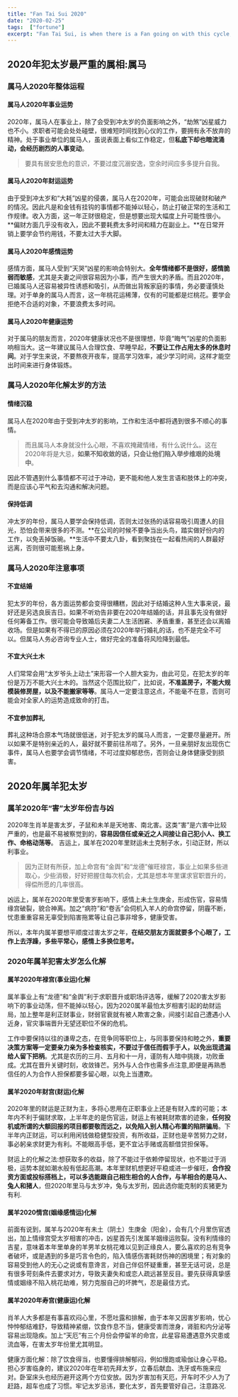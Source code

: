 ```yaml
---
title: "Fan Tai Sui 2020"
date: "2020-02-25"
tags:  ["fortune"]
excerpt: "Fan Tai Sui, is when there is a Fan going on with this cycle, meaning an interruption, obstacle or obstructing force that is aggressively putting resistance to the cycle, stopping you from getting your “package” from the Yuen Sun."
---
```


## 2020年犯太岁最严重的属相:属马

### 属马人2020年整体运程

#### 属马人2020年事业运势

2020年，属马人在事业上，除了会受到冲太岁的负面影响之外，“劫煞”凶星威力也不小。求职者可能会处处碰壁，很难短时间找到心仪的工作，要拥有永不放弃的精神。处于事业单位的属马人，虽说表面上看似工作稳定，但**私底下却也暗流涌动，会经历剧烈的人事变动**。

> 要具有居安思危的意识，不要过度沉溺安逸，空余时间应多多提升自我。

#### 属马人2020年财运运势

由于受到冲太岁和“大耗”凶星的侵袭，属马人在2020年，可能会出现破财和破产的情况。因此凡是和金钱有挂钩的事情都不能掉以轻心，防止打破正常的生活和工作规律。收入方面，这一年正财很稳定，但是想要出现大幅度上升可能性很小。**偏财方面几乎没有收入，因此不要耗费太多时间和精力在副业上。**在日常开销上要学会节约用钱，不要太过大手大脚。

#### 属马人2020年感情运势

感情方面，属马人受到“天哭”凶星的影响会特别大。**全年情绪都不是很好，感情脆弱而敏感**，尤其是夫妻之间很容易因为小事，而产生很大的矛盾。而且2020年，已婚属马人还容易被异性诱惑和吸引，从而做出背叛家庭的事情，务必要谨慎处理。对于单身的属马人而言，这一年桃花运稀薄，仅有的可能都是烂桃花。要学会拒绝不合适的对象，不要浪费太多时间。

#### 属马人2020年健康运势

对于属马的朋友而言，2020年健康状况也不是很理想，毕竟“晦气”凶星的负面影响相当大。这一年建议属马人合理饮食、早睡早起，**不要让工作占用太多的休息时间**。对于学生来说，不要熬夜开夜车，提高学习效率，减少学习时间，这样才能空出时间来进行身体锻炼。

### 属马人2020年化解太岁的方法

#### 情绪沉稳

属马人在2020年由于受到冲太岁的影响，工作和生活中都将遇到很多不顺心的事情。

> 而且属马人本身就没什么心眼，不喜欢掩藏情绪，有什么说什么。这在2020年将是大忌，**如果不知收敛的话，只会让他们陷入举步维艰的处境中**。

因此不管遇到什么事情都不可过于冲动，更不能和他人发生言语和肢体上的冲突，而是应该心平气和去沟通和解决问题。

#### 保持低调

冲太岁的年份，属马人要学会保持低调，否则太过张扬的话容易吸引周遭人的目光，恐怕会带来很多的不测。**在公司的时候不要争当出头鸟，踏实做好份内的工作，以免丢掉饭碗。**生活中不要太八卦，看到聚拢在一起看热闹的人群最好远离，否则很可能惹祸上身。

### 属马人2020年注意事项

#### 不宜结婚

犯太岁的年份，各方面运势都会变得很糟糕，因此对于结婚这种人生大事来说，最好还是另选良辰吉日。如果不听劝告非要在2020年结婚的话，并且事先没有做好任何筹备工作。很可能会导致婚后夫妻二人生活困窘、矛盾重重，甚至还会以离婚收场。但是如果有不得已的原因必须在2020年举行婚礼的话，也不是完全不可以。但属马人务必咨询专业人士，做好完全的准备将风险降到最低。

#### 不宜大兴土木

人们常常会用“太岁爷头上动土”来形容一个人胆大妄为，由此可见，在犯太岁的年份是万万不能大兴土木的。当然这个范围比较广，比如说，**不准盖房子，不能大规模装修房屋，以及不能搬家等等**。属马人一定要注意这点，不能毫不在意，否则可能会对全家人的运势造成致命的打击。

#### 不宜参加葬礼

葬礼这种场合原本气场就很低迷，对于犯太岁的属马人而言，一定要尽量避开。所以如果不是特别亲近的人，最好就不要前往吊唁了。另外，一旦亲朋好友出现伤亡事件，属马人也要学会调节情绪，不可过度抑郁悲伤，否则会让身体健康受到损害。

## 2020年属羊犯太岁

### 属羊2020年“害”太岁年份吉与凶

2020年生肖羊是害太岁，子鼠和未羊是天地害、南北害。这类“害”是六害中比较严重的，也是最不易被察觉到的，**容易因信任或亲近之人间接让自己犯小人、换工作、命格动荡等**。
吉运上，属羊在2020年里财运未土克制子水，引动正财，所以利事业。

> 因为正财有所获，加上命宫有“金舆”和“龙德”催旺禄宫，事业上如果多些进取心，少些消极，好好把握住每次机会，尤其是想本年里谋求官职晋升的，得偿所愿的几率很高。

凶运上，属羊在2020年里受害岁影响下，感情上未土生庚金，形成伤官，容易情缘宫破裂，貌合神离。加之“病符”和“卷舌”会伺机入羊人的命宫停留，阴霾不断，忧患重重容易无辜受到陷害拖累等让自己事非增多，健康受害。

所以，本年内属羊要想平顺度过害太岁之年，**在结交朋友方面就要多个心眼了，工作上去浮躁，多些平常心，感情上多换位思考。**

### 2020年属羊犯害太岁怎么化解

#### 属羊2020年禄宫(事业运)化解

属羊事业上有“龙德”和“金舆”利于求职晋升或职场评选等，缓解了2020害太岁影响下的事业动荡，但不能掉以轻心，因为2020属羊最怕太岁相害引起的劫财运局，加上整年是利正财事业，财弱官衰就有被人欺害之象，间接引起自己遭遇小人近身，官灾事端晋升无望还职位不保的危机。

工作中要保持以往的谦卑之态，在竞争同等职位上，与同事要保持和睦之外，**重要决策方案等一定要亲力亲为多检查核实，不要过于信任而假手于人，以免出现遗漏给人留下把柄**。尤其是农历的三月、五月和十一月，谨防有人暗中挑拨，功败垂成。尤其在晋升关键时刻，收敛锋芒。另外与人合作也需多点注意,即便是再熟悉信任的人为合作人担保都要多留心眼，以免上当遭欺。

#### 属羊2020年财宫(财运)化解

2020年里的财运是正财为主，多将心思用在正职事业上还是有财入库的可能；本年内不利于偏财求取，上半年走的是伤官运，财运上有被耗财欺害的迹象，**任何投机或所谓的大额回报的项目都要敬而远之，以免陷入别人精心布置的陷阱骗局**。下半年内正财运，可以利用闲钱做稳健型投资，有所收益，正财也是辛苦努力之财，事必躬亲求财更为有利。不能眼高手低，更不宜沾手赌或高额借贷担保等。

财运上的化解之法:想获取多的收益，除了不能过于依赖停留现状，也不能过于消极，运势本就如潮水般有低起高潮。本年里财机想更好平稳或进一步催旺，**合作投资方面或投标搭档上，可以多选能跟自己相生相合的人合作，与羊相合的是马人、兔人和猪人**，但2020年里马与太岁冲，兔与太岁刑，因此选你能克制的亥猪更为有利.

#### 属羊2020情宫(姻缘感情运)化解

前面有说到，属羊与2020年有未土（阴土）生庚金（阳金），会有几个月里伤官透出，加上情缘宫受太岁相害的冲击，凶星首先引发属羊姻缘运败裂。没有利情缘的吉星，意味着本年里单身的羊男羊女桃花难以见到正缘良人，要么喜欢的总有竞争者破坏，或是遇到的多是巧言令色的，陷入情感伤害耗财伤神的困境里；有对象的容易受到他人的无心之说或有意谗言，对自己伴侣怀疑重重，甚至无话可说，总是有很多苛刻条件去要求对方，导致夫妻失和或恋人疏远甚至反目。要先获得真挚感情或姻缘不陷入桃花劫难，努力克服自己的坏脾气，忍是最佳方式。

#### 属羊2020年寿宫(健康运)化解

肖羊人大多都是有事喜欢闷心里，不愿吐露和排解，由于本年又因害岁影响，忧心忡忡郁结难舒，导致精神紧绷，饮食作息不当，健康受害而泄身，肾脏和内分泌等容易出现隐疾。加上“天厄”有三个月份会停留羊的命宫，此星容易遭遇意外灾患或流血等，在害太岁年份里尤其明显。

健康方面化解：除了饮食得当，也要懂得排解郁闷，例如慢跑或瑜伽让身心平稳。担心岁害临身的，建议2020年在年初先拜太岁，立春后献血、洗牙或布施来应对。卧室床头也经历避开这两个方位安放。因为岁害加有天厄，开车时不少人为了赶路，超车也成了习惯。牢记太岁忌讳，要化太岁，首先要管好自己，注意路况.
